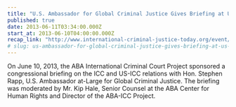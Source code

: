 ```yaml
---
title: "U.S. Ambassador for Global Criminal Justice Gives Briefing at U.S. Congress"
published: true
date: 2013-06-11T03:34:00.000Z
start_at: 2013-06-10T04:00:00.000Z
recap_link: "http://www.international-criminal-justice-today.org/event/2013/06/10/US-amb-rapp-congressional-briefing/"
# slug: us-ambassador-for-global-criminal-justice-gives-briefing-at-us-congress
---
```


On June 10, 2013, the ABA International Criminal Court Project sponsored a congressional briefing on the ICC and US-ICC relations with Hon. Stephen Rapp, U.S. Ambassador at-Large for Global Criminal Justice. The briefing was moderated by Mr. Kip Hale, Senior Counsel at the ABA Center for Human Rights and Director of the ABA-ICC Project.

